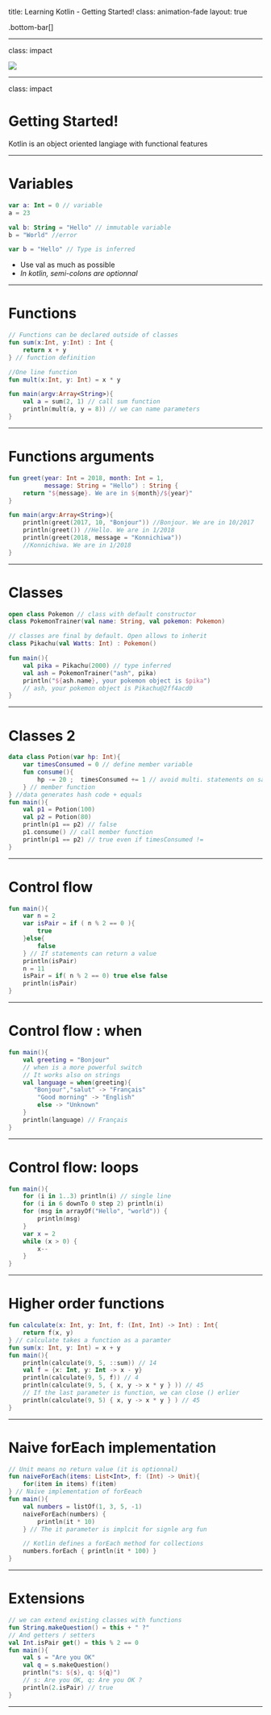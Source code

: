 title: Learning Kotlin - Getting Started!
class: animation-fade
layout: true

<!-- This slide will serve as the base layout for all your slides -->

.bottom-bar[]

---

class: impact

![](assets/kotlin_logo.png)

---

class: impact

# Getting Started!

Kotlin is an object oriented langiage with functional features

---

# Variables

```kotlin
var a: Int = 0 // variable
a = 23

val b: String = "Hello" // immutable variable
b = "World" //error

var b = "Hello" // Type is inferred
```

- Use val as much as possible
- _In kotlin, semi-colons are optionnal_

---

# Functions

```kotlin
// Functions can be declared outside of classes
fun sum(x:Int, y:Int) : Int {
    return x + y
} // function definition

//One line function
fun mult(x:Int, y: Int) = x * y

fun main(argv:Array<String>){
    val a = sum(2, 1) // call sum function
    println(mult(a, y = 8)) // we can name parameters
}
```

---

# Functions arguments

```kotlin
fun greet(year: Int = 2018, month: Int = 1,
          message: String = "Hello") : String {
    return "${message}. We are in ${month}/${year}"
}

fun main(argv:Array<String>){
    println(greet(2017, 10, "Bonjour")) //Bonjour. We are in 10/2017
    println(greet()) //Hello. We are in 1/2018
    println(greet(2018, message = "Konnichiwa"))
    //Konnichiwa. We are in 1/2018
}
```

---

# Classes

```kotlin
open class Pokemon // class with default constructor
class PokemonTrainer(val name: String, val pokemon: Pokemon)

// classes are final by default. Open allows to inherit
class Pikachu(val Watts: Int) : Pokemon()

fun main(){
    val pika = Pikachu(2000) // type inferred
    val ash = PokemonTrainer("ash", pika)
    println("${ash.name}, your pokemon object is $pika")
    // ash, your pokemon object is Pikachu@2ff4acd0
}
```

---

# Classes 2

```kotlin
data class Potion(var hp: Int){
    var timesConsumed = 0 // define member variable
    fun consume(){
        hp -= 20 ;  timesConsumed += 1 // avoid multi. statements on same line
    } // member function
} //data generates hash code + equals
fun main(){
    val p1 = Potion(100)
    val p2 = Potion(80)
    println(p1 == p2) // false
    p1.consume() // call member function
    println(p1 == p2) // true even if timesConsumed !=
}
```

---

# Control flow

```kotlin
fun main(){
    var n = 2
    var isPair = if ( n % 2 == 0 ){
        true
    }else{
        false
    } // If statements can return a value
    println(isPair)
    n = 11
    isPair = if( n % 2 == 0) true else false
    println(isPair)
}
```

---

# Control flow : when

```kotlin
fun main(){
    val greeting = "Bonjour"
    // when is a more powerful switch
    // It works also on strings
    val language = when(greeting){
       "Bonjour","salut" -> "Français"
        "Good morning" -> "English"
        else -> "Unknown"
    }
    println(language) // Français
}
```

---

# Control flow: loops

```kotlin
fun main(){
    for (i in 1..3) println(i) // single line
	for (i in 6 downTo 0 step 2) println(i)
    for (msg in arrayOf("Hello", "world")) {
    	println(msg)
	}
    var x = 2
    while (x > 0) {
    	x--
	}
}
```

---

# Higher order functions

```kotlin
fun calculate(x: Int, y: Int, f: (Int, Int) -> Int) : Int{
    return f(x, y)
} // calculate takes a function as a paramter
fun sum(x: Int, y: Int) = x + y
fun main(){
    println(calculate(9, 5, ::sum)) // 14
    val f = {x: Int, y: Int -> x - y}
    println(calculate(9, 5, f)) // 4
    println(calculate(9, 5, { x, y -> x * y } )) // 45
    // If the last parameter is function, we can close () erlier
    println(calculate(9, 5) { x, y -> x * y } ) // 45
}
```

---

# Naive forEach implementation

```kotlin
// Unit means no return value (it is optionnal)
fun naiveForEach(items: List<Int>, f: (Int) -> Unit){
    for(item in items) f(item)
} // Naive implementation of forEeach
fun main(){
    val numbers = listOf(1, 3, 5, -1)
    naiveForEach(numbers) {
        println(it * 10)
    } // The it parameter is implcit for signle arg fun

    // Kotlin defines a forEach method for collections
    numbers.forEach { println(it * 100) }
}
```

---

# Extensions

```kotlin
// we can extend existing classes with functions
fun String.makeQuestion() = this + " ?"
// And getters / setters
val Int.isPair get() = this % 2 == 0
fun main(){
    val s = "Are you OK"
    val q = s.makeQuestion()
    println("s: ${s}, q: ${q}")
    // s: Are you OK, q: Are you OK ?
    println(2.isPair) // true
}
```

---
